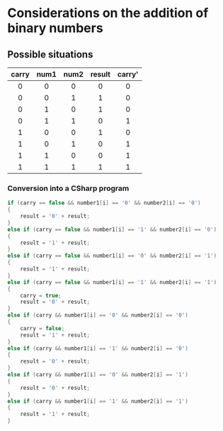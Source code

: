 # Considerations on the addition of binary numbers

## Possible situations

| carry  |  num1  |  num2  | result | carry' |
| :----: | :----: | :----: | :----: | :----: |
|   0    |    0   |    0   |    0   |    0   |
|   0    |    0   |    1   |    1   |    0   |
|   0    |    1   |    0   |    1   |    0   |
|   0    |    1   |    1   |    0   |    1   |
|   1    |    0   |    0   |    1   |    0   |
|   1    |    0   |    1   |    0   |    1   |
|   1    |    1   |    0   |    0   |    1   |
|   1    |    1   |    1   |    1   |    1   |

### Conversion into a CSharp program

```csharp
if (carry == false && number1[i] == '0' && number2[i] == '0')
{
    result = '0' + result;
}
else if (carry == false && number1[i] == '1' && number2[i] == '0')
{
    result = '1' + result;
}
else if (carry == false && number1[i] == '0' && number2[i] == '1')
{
    result = '1' + result;
}
else if (carry == false && number1[i] == '1' && number2[i] == '1')
{
    carry = true;
    result = '0' + result;
}
else if (carry && number1[i] == '0' && number2[i] == '0')
{
    carry = false;
    result = '1' + result;
}
else if (carry && number1[i] == '1' && number2[i] == '0')
{
    result = '0' + result;
}
else if (carry && number1[i] == '0' && number2[i] == '1')
{
    result = '0' + result;
}
else if (carry && number1[i] == '1' && number2[i] == '1')
{
    result = '1' + result;
}
```
